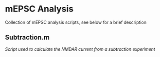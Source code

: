# mEPSC Analysis

Collection of mEPSC analysis scripts, see below for a brief description

## Subtraction.m  
*Script used to calculate the NMDAR current from a subtraction experiment*
